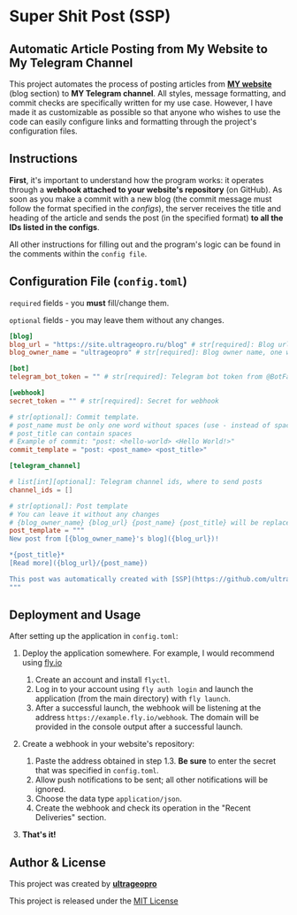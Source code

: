 # Super Shit Post (SSP)

## Automatic Article Posting from My Website to My Telegram Channel

This project automates the process of posting articles from [**MY website**](https://site.ultrageopro.ru) (blog section) to **MY Telegram channel**. All styles, message formatting, and commit checks are specifically written for my use case. However, I have made it as customizable as possible so that anyone who wishes to use the code can easily configure links and formatting through the project's configuration files.

## Instructions
**First**, it's important to understand how the program works: it operates through a **webhook attached to your website's repository** (on GitHub). As soon as you make a commit with a new blog (the commit message must follow the format specified in the _configs_), the server receives the title and heading of the article and sends the post (in the specified format) **to all the IDs listed in the configs**.

All other instructions for filling out and the program's logic can be found in the comments within the `config file`.

## Configuration File (`config.toml`)

`required` fields - you **must** fill/change them.

`optional` fields - you may leave them without any changes.

```toml
[blog]
blog_url = "https://site.ultrageopro.ru/blog" # str[required]: Blog url
blog_owner_name = "ultrageopro" # str[required]: Blog owner name, one word

[bot]
telegram_bot_token = "" # str[required]: Telegram bot token from @BotFather

[webhook]
secret_token = "" # str[required]: Secret for webhook

# str[optional]: Commit template.
# post_name must be only one word without spaces (use - instead of spaces), cus it will be used in a link to the post
# post_title can contain spaces
# Example of commit: "post: <hello-world> <Hello World!>"
commit_template = "post: <post_name> <post_title>"

[telegram_channel]

# list[int][optional]: Telegram channel ids, where to send posts
channel_ids = []

# str[optional]: Post template
# You can leave it without any changes
# {blog_owner_name} {blog_url} {post_name} {post_title} will be replaced with actual values
post_template = """
New post from [{blog_owner_name}'s blog]({blog_url})!

*{post_title}*
[Read more]({blog_url}/{post_name})

This post was automatically created with [SSP](https://github.com/ultrageopro/ssp)
"""
```

## Deployment and Usage
After setting up the application in `config.toml`:

1. Deploy the application somewhere. For example, I would recommend using [fly.io](https://fly.io)
   1. Create an account and install `flyctl`.
   2. Log in to your account using `fly auth login` and launch the application (from the main directory) with `fly launch`.
   3. After a successful launch, the webhook will be listening at the address `https://example.fly.io/webhook`. The domain will be provided in the console output after a successful launch.

2. Create a webhook in your website's repository:
   1. Paste the address obtained in step 1.3. **Be sure** to enter the secret that was specified in `config.toml`.
   2. Allow push notifications to be sent; all other notifications will be ignored.
   3. Choose the data type `application/json`.
   4. Create the webhook and check its operation in the "Recent Deliveries" section.

3. **That's it!**

## Author & License

This project was created by [**ultrageopro**](https://github.com/ultrageopro)

This project is released under the [MIT License](https://github.com/ultrageopro/ssp/blob/main/LICENSE)